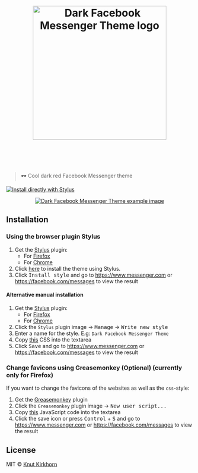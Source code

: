 <h1 align="center">
	<br>
	<a href="https://raw.githubusercontent.com/knutkirkhorn/dark-facebook-messenger-theme/main/dark-facebook-messenger-theme.user.css">
		<img width="360" src="media/logo.svg" alt="Dark Facebook Messenger Theme logo">
	</a>
	<br>
	<br>
	<br>
</h1>

> 🕶️ Cool dark red Facebook Messenger theme

[![Install directly with Stylus](https://img.shields.io/badge/Install%20directly%20with-Stylus-00adad.svg)](https://raw.githubusercontent.com/knutkirkhorn/dark-facebook-messenger-theme/main/dark-facebook-messenger-theme.user.css)

<div align="center">
	<a href="https://raw.githubusercontent.com/knutkirkhorn/dark-facebook-messenger-theme/main/dark-facebook-messenger-theme.user.css">
		<img src="media/screenshot.png" alt="Dark Facebook Messenger Theme example image">
	</a>
</div>

## Installation
### Using the browser plugin Stylus
1. Get the [Stylus](https://github.com/openstyles/stylus) plugin:
    - For [Firefox](https://addons.mozilla.org/en-US/firefox/addon/styl-us/)
    - For [Chrome](https://chrome.google.com/webstore/detail/stylus/clngdbkpkpeebahjckkjfobafhncgmne)
2. Click [here](https://raw.githubusercontent.com/knutkirkhorn/dark-facebook-messenger-theme/main/dark-facebook-messenger-theme.user.css) to install the theme using Stylus.
3. Click <kbd>Install style</kbd> and go to https://www.messenger.com or https://facebook.com/messages to view the result️️

#### Alternative manual installation
1. Get the [Stylus](https://github.com/openstyles/stylus) plugin:
    - For [Firefox](https://addons.mozilla.org/en-US/firefox/addon/styl-us/)
    - For [Chrome](https://chrome.google.com/webstore/detail/stylus/clngdbkpkpeebahjckkjfobafhncgmne)
2. Click the `Stylus` plugin image → <kbd>Manage</kbd> → <kbd>Write new style</kbd>
3. Enter a name for the style. E.g: `Dark Facebook Messenger Theme`
4. Copy [this](https://raw.githubusercontent.com/knutkirkhorn/dark-facebook-messenger-theme/main/dark-facebook-messenger-theme.user.css) CSS into the textarea
5. Click <kbd>Save</kbd> and go to https://www.messenger.com or https://facebook.com/messages to view the result️️

### Change favicons using Greasemonkey (Optional) (currently only for Firefox)
If you want to change the favicons of the websites as well as the `css`-style:
1. Get the [Greasemonkey](https://addons.mozilla.org/en-US/firefox/addon/greasemonkey/) plugin
2. Click the `Greasemonkey` plugin image → <kbd>New user script...</kbd>
3. Copy [this](favicon-replacer.js) JavaScript code into the textarea
4. Click the save icon or press <kbd>Control</kbd> + <kbd>S</kbd> and go to https://www.messenger.com or https://facebook.com/messages to view the result️️

## License
MIT © [Knut Kirkhorn](LICENSE)

